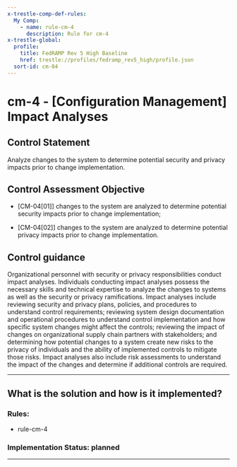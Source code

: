 ```yaml
---
x-trestle-comp-def-rules:
  My Comp:
    - name: rule-cm-4
      description: Rule for cm-4
x-trestle-global:
  profile:
    title: FedRAMP Rev 5 High Baseline
    href: trestle://profiles/fedramp_rev5_high/profile.json
  sort-id: cm-04
---
```


# cm-4 - \[Configuration Management\] Impact Analyses

## Control Statement

Analyze changes to the system to determine potential security and privacy impacts prior to change implementation.

## Control Assessment Objective

- \[CM-04[01]\] changes to the system are analyzed to determine potential security impacts prior to change implementation;

- \[CM-04[02]\] changes to the system are analyzed to determine potential privacy impacts prior to change implementation.

## Control guidance

Organizational personnel with security or privacy responsibilities conduct impact analyses. Individuals conducting impact analyses possess the necessary skills and technical expertise to analyze the changes to systems as well as the security or privacy ramifications. Impact analyses include reviewing security and privacy plans, policies, and procedures to understand control requirements; reviewing system design documentation and operational procedures to understand control implementation and how specific system changes might affect the controls; reviewing the impact of changes on organizational supply chain partners with stakeholders; and determining how potential changes to a system create new risks to the privacy of individuals and the ability of implemented controls to mitigate those risks. Impact analyses also include risk assessments to understand the impact of the changes and determine if additional controls are required.

______________________________________________________________________

## What is the solution and how is it implemented?

<!-- For implementation status enter one of: implemented, partial, planned, alternative, not-applicable -->

<!-- Note that the list of rules under ### Rules: is read-only and changes will not be captured after assembly to JSON -->

<!-- Add control implementation description here for control: cm-4 -->

### Rules:

  - rule-cm-4

### Implementation Status: planned

______________________________________________________________________
